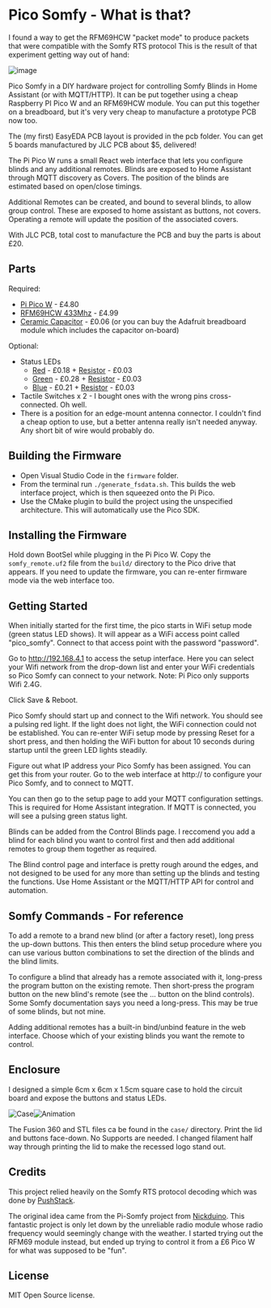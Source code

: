 # Pico Somfy - What is that?

I found a way to get the RFM69HCW "packet mode" to produce packets that were compatible with the Somfy RTS protocol
This is the result of that experiment getting way out of hand:

![image](./images/board.jpg)

Pico Somfy in a DIY hardware project for controlling Somfy Blinds in Home Assistant (or with MQTT/HTTP). It can be put together using a cheap Raspberry PI Pico W and an RFM69HCW module. You can put this together on a breadboard, but it's very very cheap to manufacture a prototype PCB now too.

The (my first) EasyEDA PCB layout is provided in the pcb folder. You can get 5 boards manufactured by JLC PCB about $5, delivered!

The Pi Pico W runs a small React web interface that lets you configure blinds and any additional remotes.
Blinds are exposed to Home Assistant through MQTT discovery as Covers. The position of the blinds are estimated
based on open/close timings.

Additional Remotes can be created, and bound to several blinds, to allow group control.
These are exposed to home assistant as buttons, not covers. Operating a remote will update the position of the associated covers.

With JLC PCB, total cost to manufacture the PCB and buy the parts is about £20.

## Parts

Required:
* [Pi Pico W](https://www.mouser.co.uk/ProductDetail/358-SC0918) - £4.80
* [RFM69HCW 433Mhz](https://www.mouser.co.uk/ProductDetail/474-COM-13910) - £4.99
* [Ceramic Capacitor](https://www.mouser.co.uk/ProductDetail/187-CL31A106KAHNNNE) - £0.06 (or you can buy the Adafruit breadboard module which includes the capacitor on-board)

Optional:
* Status LEDs
  * [Red](https://www.mouser.co.uk/ProductDetail/645-599-0220-007F) - £0.18 + [Resistor](https://www.mouser.co.uk/ProductDetail/71-CRCW1206220RFKEB) - £0.03
  * [Green](https://www.mouser.co.uk/ProductDetail/645-599-0281-007F) - £0.28 + [Resistor](https://www.mouser.co.uk/ProductDetail/71-CRCW120620R0FKEAC) - £0.03
  * [Blue](https://www.mouser.co.uk/ProductDetail/645-599-0291-007F) - £0.21 + [Resistor](https://www.mouser.co.uk/ProductDetail/71-CRCW120620R0FKEAC) - £0.03
* Tactile Switches x 2 - I bought ones with the wrong pins cross-connected. Oh well.
* There is a position for an edge-mount antenna connector. I couldn't find a cheap option to use, but a better
  antenna really isn't needed anyway. Any short bit of wire would probably do.


## Building the Firmware

* Open Visual Studio Code in the `firmware` folder. 
* From the terminal run `./generate_fsdata.sh`. This builds the web interface project, which is then squeezed onto the Pi Pico.
* Use the CMake plugin to build the project using the unspecified architecture. This will automatically use the Pico SDK.

## Installing the Firmware

Hold down BootSel while plugging in the Pi Pico W.
Copy the `somfy_remote.uf2` file from the `build/` directory to the Pico drive that appears.
If you need to update the firmware, you can re-enter firmware mode via the web interface too.

## Getting Started

When initially started for the first time, the pico starts in WiFi setup mode (green status LED shows).
It will appear as a WiFi access point called "pico_somfy". Connect to that access point with the password "password".

Go to http://192.168.4.1 to access the setup interface. Here you can select your Wifi network from the drop-down list
and enter your WiFi credentials so Pico Somfy can connect to your network. Note: Pi Pico only supports Wifi 2.4G.

Click Save & Reboot.

Pico Somfy should start up and connect to the Wifi network. You should see a pulsing red light.
If the light does not light, the WiFi connection could not be established. You can re-enter WiFi setup mode by pressing
Reset for a short press, and then holding the WiFi button for about 10 seconds during startup until the green LED
lights steadily.

Figure out what IP address your Pico Somfy has been assigned. You can get this from your router.
Go to the web interface at http://<your-pico-ip-here> to configure your Pico Somfy, and to connect to MQTT.

You can then go to the setup page to add your MQTT configuration settings. This is required for Home Assistant integration. If MQTT is connected, you will see a pulsing green status light.

Blinds can be added from the Control Blinds page. I reccomend you add a blind for each blind you want to control first
and then add additional remotes to group them together as required.

The Blind control page and interface is pretty rough around the edges, and not designed to be used for any
more than setting up the blinds and testing the functions. Use Home Assistant or the MQTT/HTTP API for control
and automation.

## Somfy Commands - For reference

To add a remote to a brand new blind (or after a factory reset), long press the up-down buttons.
This then enters the blind setup procedure where you can use various button combinations to set
the direction of the blinds and the blind limits.

To configure a blind that already has a remote associated with it, long-press the program button
on the existing remote. Then short-press the program button on the new blind's remote (see the ...
button on the blind controls). Some Somfy documentation says you need a long-press. This may be
true of some blinds, but not mine.

Adding additional remotes has a built-in bind/unbind feature in the web interface. Choose which
of your existing blinds you want the remote to control.

## Enclosure

I designed a simple 6cm x 6cm x 1.5cm square case to hold the circuit board and expose the buttons and status LEDs.

![Case](images/case.jpg)![Animation](images/case.gif)

The Fusion 360 and STL files ca be found in the `case/` directory. Print the lid and buttons face-down.
No Supports are needed. I changed filament half way through printing the lid to make the recessed logo
stand out.

## Credits

This project relied heavily on the Somfy RTS protocol decoding which was done by [PushStack](https://pushstack.wordpress.com/somfy-rts-protocol/).

The original idea came from the Pi-Somfy project from [Nickduino](https://github.com/Nickduino/Pi-Somfy). This fantastic project is only let down by the unreliable radio module whose radio frequency would seemingly change with the weather.
I started trying out the RFM69 module instead, but ended up trying to control it from a £6 Pico W for what was
supposed to be "fun".

## License

MIT Open Source license.
